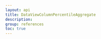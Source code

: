 ```yaml
---
layout: api
title: DataViewColumnPercentileAggregate
description: 
group: references
toc: true
---
```

